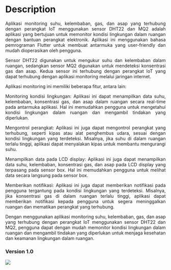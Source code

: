 # Description
<div align="justify">
Aplikasi monitoring suhu, kelembaban, gas, dan asap yang terhubung dengan perangkat IoT menggunakan sensor DHT22 dan MQ2 adalah aplikasi yang bertujuan untuk memonitor kondisi lingkungan dalam ruangan dengan bantuan perangkat elektronik. Aplikasi ini menggunakan bahasa pemrograman Flutter untuk membuat antarmuka yang user-friendly dan mudah dioperasikan oleh pengguna.

Sensor DHT22 digunakan untuk mengukur suhu dan kelembaban dalam ruangan, sedangkan sensor MQ2 digunakan untuk mendeteksi konsentrasi gas dan asap. Kedua sensor ini terhubung dengan perangkat IoT yang dapat terhubung dengan aplikasi monitoring melalui jaringan internet.

Aplikasi monitoring ini memiliki beberapa fitur, antara lain:

Monitoring kondisi lingkungan: Aplikasi ini dapat menampilkan data suhu, kelembaban, konsentrasi gas, dan asap dalam ruangan secara real-time pada antarmuka aplikasi. Hal ini memudahkan pengguna untuk mengetahui kondisi lingkungan dalam ruangan dan mengambil tindakan yang diperlukan.

Mengontrol perangkat: Aplikasi ini juga dapat mengontrol perangkat yang terhubung, seperti kipas atau alat penghembus udara, sesuai dengan kondisi lingkungan yang terdeteksi. Misalnya, jika suhu di dalam ruangan terlalu tinggi, aplikasi dapat menyalakan kipas untuk membantu mengurangi suhu.

Menampilkan data pada LCD display: Aplikasi ini juga dapat menampilkan data suhu, kelembaban, konsentrasi gas, dan asap pada LCD display yang terpasang pada sensor box. Hal ini memudahkan pengguna untuk melihat data secara langsung pada sensor box.

Memberikan notifikasi: Aplikasi ini juga dapat memberikan notifikasi pada pengguna tergantung pada kondisi lingkungan yang terdeteksi. Misalnya, jika konsentrasi gas di dalam ruangan terlalu tinggi, aplikasi dapat memberikan notifikasi kepada pengguna untuk segera meninggalkan ruangan dan mematikan perangkat yang terhubung.

Dengan menggunakan aplikasi monitoring suhu, kelembaban, gas, dan asap yang terhubung dengan perangkat IoT menggunakan sensor DHT22 dan MQ2, pengguna dapat dengan mudah memonitor kondisi lingkungan dalam ruangan dan mengambil tindakan yang diperlukan untuk menjaga kesehatan dan keamanan lingkungan dalam ruangan.
</div>

### Version 1.0

<img src="wellfarezone.png">


